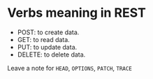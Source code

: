 # Verbs meaning in REST


- POST: to create data.
- GET: to read data.
- PUT: to update data.
- DELETE: to delete data.

Leave a note for `HEAD`, `OPTIONS`, `PATCH`, `TRACE`

